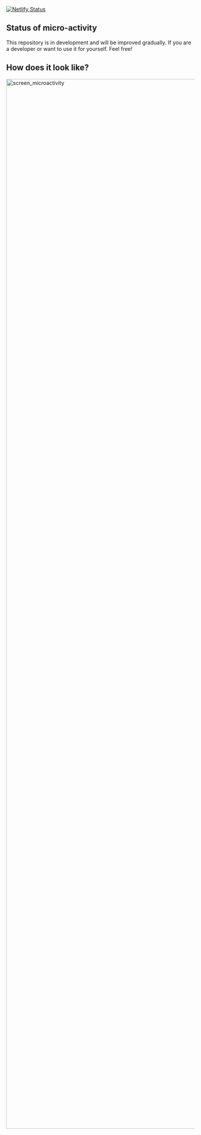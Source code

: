 [![Netlify Status](https://api.netlify.com/api/v1/badges/fa5bba3e-d67c-4d73-8e3b-57314e90bacc/deploy-status)](https://app.netlify.com/sites/microactivity/deploys)

## Status of micro-activity
This repository is in development and will be improved gradually.
If you are a developer or want to use it for yourself. Feel free!

## How does it look like?
<img width="2806" alt="screen_microactivity" src="https://user-images.githubusercontent.com/52801593/152366952-aa73b6ad-08c9-4152-a226-1a610ba3e0ad.png">
